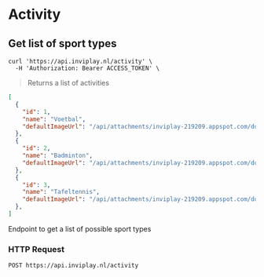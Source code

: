# Activity

## Get list of sport types

```shell
curl 'https://api.inviplay.nl/activity' \
  -H 'Authorization: Bearer ACCESS_TOKEN' \
```

> Returns a list of activities

```json
[
  {
    "id": 1,
    "name": "Voetbal",
    "defaultImageUrl": "/api/attachments/inviplay-219209.appspot.com/download/afad6ead-ef44-4297-943b-317c0648d059.jpg"
  },
  {
    "id": 2,
    "name": "Badminton",
    "defaultImageUrl": "/api/attachments/inviplay-219209.appspot.com/download/2cacbb5d-bf02-4cd6-8bf8-1df6fd924179.jpg"
  },
  {
    "id": 3,
    "name": "Tafeltennis",
    "defaultImageUrl": "/api/attachments/inviplay-219209.appspot.com/download/1860bea4-43fd-4270-ab03-2eb4efb3d633.jpg"
  },
]
```

Endpoint to get a list of possible sport types

### HTTP Request

`POST https://api.inviplay.nl/activity`
